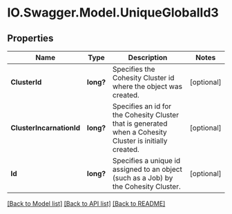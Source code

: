 # IO.Swagger.Model.UniqueGlobalId3
## Properties

Name | Type | Description | Notes
------------ | ------------- | ------------- | -------------
**ClusterId** | **long?** | Specifies the Cohesity Cluster id where the object was created. | [optional] 
**ClusterIncarnationId** | **long?** | Specifies an id for the Cohesity Cluster that is generated when a Cohesity Cluster is initially created. | [optional] 
**Id** | **long?** | Specifies a unique id assigned to an object (such as a Job) by the Cohesity Cluster. | [optional] 

[[Back to Model list]](../README.md#documentation-for-models) [[Back to API list]](../README.md#documentation-for-api-endpoints) [[Back to README]](../README.md)

